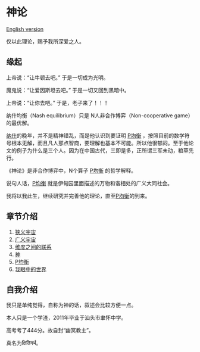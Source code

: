 # 神论

[English version](http://www.bullshitprogram.com/404)

仅以此理论，赐予我所深爱之人。

## 缘起

上帝说：“让牛顿去吧。” 于是一切成为光明。

魔鬼说：“让爱因斯坦去吧。” 于是一切又回到黑暗中。

上帝说：“让你去吧。” 于是，老子来了！！！

纳什均衡（Nash equilibrium）只是 N人非合作博弈（Non-cooperative game） 的最优解。

[纳什](https://zh.wikipedia.org/wiki/%E7%BA%A6%E7%BF%B0%C2%B7%E7%A6%8F%E5%B8%83%E6%96%AF%C2%B7%E7%BA%B3%E4%BB%80)的晚年，并不是精神错乱，而是他认识到要证明 [P均衡]() ，按照目前的数学符号根本无解，而且凡人那点智商，要理解也基本不可能。所以他很郁闷。至于他论文的例子为什么是三个人。因为在中国古代，三即是多，正所谓三军未动，粮草先行。

《神论》是非合作博弈中，N个算子 [P均衡]() 的哲学解释。

说句人话，[P均衡]() 就是伊甸园里面描述的万物和谐相处的广义大同社会。

我将以我此生，继续研究并完善他的理论，直至[P均衡]()的到来。

## 章节介绍

1. [狭义宇宙]()
2. [广义宇宙]()
3. [维度之间的联系]()
4. [神]()
5. [P均衡]()
6. [我眼中的世界]()

## 自我介绍

我只是单纯觉得，自称为神的话，叙述会比较方便一点。

本人只是一个学渣，2011年毕业于汕头市聿怀中学。

高考考了444分。故自封“幽冥教主”。

真名为क्षितिगर्भ。
